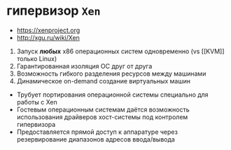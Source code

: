 # гипервизор `Xen`

* https://xenproject.org
* http://xgu.ru/wiki/Xen

1. Запуск **любых** x86 операционных систем одновременно (vs [[KVM]] только Linux)
1. Гарантированная изоляция ОС друг от друга
1. Возможность гибкого разделения ресурсов между машинами
1. Динамическое on-demand создание виртуальных машин

* Трубует портирования операционной системы специально для работы с Xen
* Гостевым операционным системам даётся возможность использования драйверов хост-системы под контролем гипервизора
* Предоставляется прямой доступ к аппаратуре через резервирование диапазонов адресов ввода/вывода

